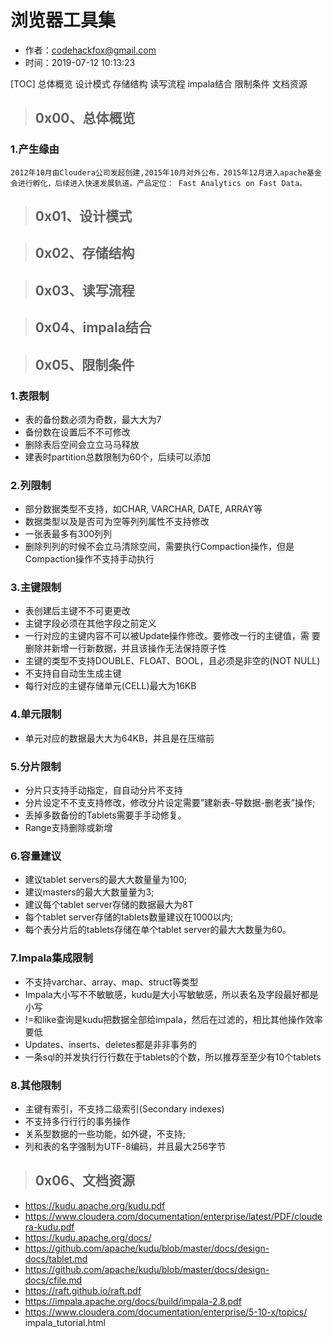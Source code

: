 # 浏览器工具集

- 作者：codehackfox@gmail.com
- 时间：2019-07-12 10:13:23

[TOC]
总体概览
设计模式
存储结构
读写流程
impala结合
限制条件
文档资源


> ## 0x00、总体概览

### 1.产生缘由
    2012年10月由Cloudera公司发起创建,2015年10月对外公布，2015年12月进入apache基金会进行孵化，后续进入快速发展轨道。产品定位： Fast Analytics on Fast Data。


> ## 0x01、设计模式


> ## 0x02、存储结构


> ## 0x03、读写流程


> ## 0x04、impala结合


> ## 0x05、限制条件

### 1.表限制
* 表的备份数必须为奇数，最⼤大为7
* 备份数在设置后不不可修改
* 删除表后空间会⽴立⻢马释放
* 建表时partition总数限制为60个，后续可以添加

### 2.列限制
* 部分数据类型不支持，如CHAR, VARCHAR, DATE, ARRAY等
* 数据类型以及是否可为空等列列属性不支持修改
* 一张表最多有300列列
* 删除列列的时候不会立马清除空间，需要执⾏Compaction操作，但是 Compaction操作不⽀持手动执行

### 3.主键限制
* 表创建后主键不不可更更改
* 主键字段必须在其他字段之前定义
* ⼀行对应的主键内容不可以被Update操作修改。要修改⼀行的主键值，需 要删除并新增⼀行新数据，并且该操作无法保持原子性
* 主键的类型不支持DOUBLE、FLOAT、BOOL，且必须是非空的(NOT NULL)
* 不支持⾃自动⽣生成主键
* 每行对应的主键存储单元(CELL)最⼤为16KB

### 4.单元限制
* 单元对应的数据最⼤大为64KB，并且是在压缩前

### 5.分片限制
* 分⽚只支持手动指定，⾃自动分⽚不支持
* 分片设定不不⽀支持修改，修改分⽚设定需要”建新表-导数据-删老表”操作;
* 丢掉多数备份的Tablets需要⼿手动修复。
* Range⽀持删除或新增

### 6.容量建议
* 建议tablet servers的最⼤大数量量为100;
* 建议masters的最⼤大数量量为3;
* 建议每个tablet server存储的数据最大为8T
* 每个tablet server存储的tablets数量建议在1000以内;
* 每个表分片后的tablets存储在单个tablet server的最⼤大数量为60。

### 7.Impala集成限制
* 不支持varchar、array、map、struct等类型
* Impala⼤小写不不敏敏感，kudu是⼤小写敏敏感，所以表名及字段最好都是小写
* !=和like查询是kudu把数据全部给impala，然后在过滤的，相⽐其他操作效率要低
* Updates、inserts、deletes都是⾮非事务的
* 一条sql的并发执⾏行行数在于tablets的个数，所以推荐⾄至少有10个tablets

### 8.其他限制
* 主键有索引，不支持⼆级索引(Secondary indexes)
* 不支持多⾏行行的事务操作
* 关系型数据的一些功能，如外键，不支持;
* 列和表的名字强制为UTF-8编码，并且最大256字节

> ## 0x06、文档资源

* https://kudu.apache.org/kudu.pdf
* https://www.cloudera.com/documentation/enterprise/latest/PDF/cloudera-kudu.pdf
* https://kudu.apache.org/docs/
* https://github.com/apache/kudu/blob/master/docs/design-docs/tablet.md
* https://github.com/apache/kudu/blob/master/docs/design-docs/cfile.md
* https://raft.github.io/raft.pdf
* https://impala.apache.org/docs/build/impala-2.8.pdf
* https://www.cloudera.com/documentation/enterprise/5-10-x/topics/ impala_tutorial.html